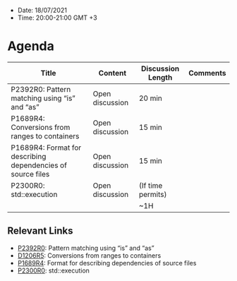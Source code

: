 * Date: 18/07/2021
* Time: 20:00-21:00 GMT +3

# Agenda

| Title                                                        | Content         | Discussion Length | Comments       |
|--------------------------------------------------------------|-----------------|-------------------|----------------|
| P2392R0: Pattern matching using “is” and “as”                | Open discussion | 20 min            |                |
| P1689R4: Conversions from ranges to containers               | Open discussion | 15 min            |                |
| P1689R4: Format for describing dependencies of source files  | Open discussion | 15 min            |                |
| P2300R0: std::execution                                      | Open discussion | (If time permits) |                |   
|                                                              |                 | ~1H               |                |

## Relevant Links
- [P2392R0](http://www.open-std.org/jtc1/sc22/wg21/docs/papers/2021/p2392r0.pdf): Pattern matching using “is” and “as”
- [D1206R5](https://isocpp.org/files/papers/D1206R5.pdf): Conversions from ranges to containers
- [P1689R4](http://www.open-std.org/jtc1/sc22/wg21/docs/papers/2021/p1689r4.pdf): Format for describing dependencies of source files
- [P2300R0](http://www.open-std.org/jtc1/sc22/wg21/docs/papers/2021/p2300r0.html): std::execution
